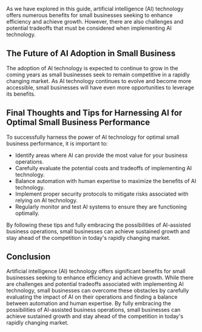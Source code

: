
As we have explored in this guide, artificial intelligence (AI) technology offers numerous benefits for small businesses seeking to enhance efficiency and achieve growth. However, there are also challenges and potential tradeoffs that must be considered when implementing AI technology.

The Future of AI Adoption in Small Business
-------------------------------------------

The adoption of AI technology is expected to continue to grow in the coming years as small businesses seek to remain competitive in a rapidly changing market. As AI technology continues to evolve and become more accessible, small businesses will have even more opportunities to leverage its benefits.

Final Thoughts and Tips for Harnessing AI for Optimal Small Business Performance
--------------------------------------------------------------------------------

To successfully harness the power of AI technology for optimal small business performance, it is important to:

* Identify areas where AI can provide the most value for your business operations.
* Carefully evaluate the potential costs and tradeoffs of implementing AI technology.
* Balance automation with human expertise to maximize the benefits of AI technology.
* Implement proper security protocols to mitigate risks associated with relying on AI technology.
* Regularly monitor and test AI systems to ensure they are functioning optimally.

By following these tips and fully embracing the possibilities of AI-assisted business operations, small businesses can achieve sustained growth and stay ahead of the competition in today's rapidly changing market.

Conclusion
----------

Artificial intelligence (AI) technology offers significant benefits for small businesses seeking to enhance efficiency and achieve growth. While there are challenges and potential tradeoffs associated with implementing AI technology, small businesses can overcome these obstacles by carefully evaluating the impact of AI on their operations and finding a balance between automation and human expertise. By fully embracing the possibilities of AI-assisted business operations, small businesses can achieve sustained growth and stay ahead of the competition in today's rapidly changing market.
